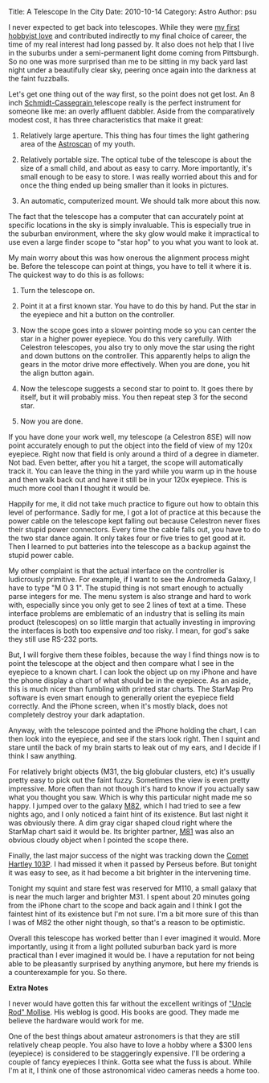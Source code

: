Title: A Telescope In the City
Date: 2010-10-14
Category: Astro
Author: psu

I never expected to get back into telescopes. While they were <a href="http://tleaves.com/2010/07/28/mid-life-crisis/">my first hobbyist love</a> and contributed indirectly to my final choice of career, the time of my real interest had long passed by. It also does not help that I live in the suburbs under a semi-permanent light dome coming from Pittsburgh. So no one was more surprised than me to be sitting in my back yard last night under a beautifully clear sky, peering once again into the darkness at the faint fuzzballs. 

Let's get one thing out of the way first, so the point does not get lost. An 8 inch <a href="http://en.wikipedia.org/wiki/Schmidt–Cassegrain_telescope">Schmidt-Cassegrain </a> telescope really is the perfect instrument for someone like me: an overly affluent dabbler. Aside from the comparatively modest cost, it has three characteristics that make it great:

1. Relatively large aperture. This thing has four times the light gathering area of the <a href="http://www.scientificsonline.com/astroscan-plus-telescope.html">Astroscan</a> of my youth.

2. Relatively portable size. The optical tube of the telescope is about the size of a small child, and about as easy to carry. More importantly, it's small enough to be easy to store. I was really worried about this and for once the thing ended up being smaller than it looks in pictures.

3. An automatic, computerized mount. We should talk more about this now.

The fact that the telescope has a computer that can accurately point at specific locations in the sky is simply invaluable. This is especially true in the suburban environment, where the sky glow would make it impractical to use even a large finder scope to "star hop" to you what you want to look at. 

My main worry about this was how onerous the alignment process might be. Before the telescope can point at things, you have to tell it where it is. The quickest way to do this is as follows:

1. Turn the telescope on.

2. Point it at a first known star. You have to do this by hand. Put the star in the eyepiece and hit a button on the controller.

3. Now the scope goes into a slower pointing mode so you can center the star in a higher power eyepiece. You do this very carefully. With Celestron telescopes, you also try to only move the star using the right and down buttons on the controller. This apparently helps to align the gears in the motor drive more effectively. When you are done, you hit the align button again.

4. Now the telescope suggests a second star to point to. It goes there by itself, but it will probably miss. You then repeat step 3 for the second star.

5. Now you are done.

If you have done your work well, my telescope (a Celestron 8SE) will now point accurately enough to put the object into the field of view of my 120x eyepiece. Right now that field is only around a third of a degree in diameter. Not bad. Even better, after you hit a target, the scope will automatically track it. You can leave the thing in the yard while you warm up in the house and then walk back out and have it still be in your 120x eyepiece. This is much more cool than I thought it would be.

Happily for me, it did not take much practice to figure out how to obtain this level of performance. Sadly for me, I got a lot of practice at this because the power cable on the telescope kept falling out because Celestron never fixes their stupid power connectors. Every time the cable falls out, you have to do the two star dance again. It only takes four or five tries to get good at it. Then I learned to put batteries into the telescope as a backup against the stupid power cable.

My other complaint is that the actual interface on the controller is ludicrously primitive. For example, if I want to see the Andromeda Galaxy, I have to type "M 0 3 1". The stupid thing is not smart enough to actually parse integers for me. The menu system is also strange and hard to work with, especially since you only get to see 2 lines of text at a time. These interface problems are emblematic of an industry that is selling its main product (telescopes) on so little margin that actually investing in improving the interfaces is both too expensive <em>and</em> too risky. I mean, for god's sake they still use RS-232 ports.

But, I will forgive them these foibles, because the way I find things now is to point the telescope at the object and then compare what I see in the eyepiece to a known chart. I can look the object up on my iPhone and have the phone display a chart of what should be in the eyepiece.  As an aside, this is much nicer than fumbling with printed star charts. The StarMap Pro software is even smart enough to generally orient the eyepiece field correctly. And the iPhone screen, when it's mostly black, does not completely destroy your dark adaptation. 

Anyway, with the telescope pointed and the iPhone holding the chart, I can then look into the eyepiece, and see if the stars look right. Then I squint and stare until the back of my brain starts to leak out of my ears, and I decide if I think I saw anything. 

For relatively bright objects (M31, the big globular clusters, etc) it's usually pretty easy to pick out the faint fuzzy. Sometimes the view is even pretty impressive. More often than not though it's hard to know if you actually saw what you thought you saw. Which is why this particular night made me so happy. I jumped over to the galaxy <a href="http://seds.org/messier/m/m082.html">M82</a>, which I had tried to see a few nights ago, and I only noticed a faint hint of its existence. But last night it was obviously there. A dim gray cigar shaped cloud right where the StarMap chart said it would be. Its brighter partner, <a href="http://seds.org/messier/m/m081.html">M81</a> was also an obvious cloudy object when I pointed the scope there.

Finally, the last major success of the night was tracking down the <a href="http://en.wikipedia.org/wiki/103P/Hartley">Comet Hartley 103P</a>. I had missed it when it passed by Perseus before. But tonight it was easy to see, as it had become a bit brighter in the intervening time.

Tonight my squint and stare fest was reserved for M110, a small galaxy that is near the much larger and brighter M31. I spent about 20 minutes going  from the iPhone chart to the scope and back again and I think I got the faintest hint of its existence but I'm not sure. I'm a bit more sure of this than I was of M82 the other night though, so that's a reason to be optimistic.

Overall this telescope has worked better than I ever imagined it would. More importantly, using it from a light polluted suburban back yard is more practical than I ever imagined it would be. I have a reputation for not being able to be pleasantly surprised by anything anymore, but here my friends is a counterexample for you. So there.

<b>Extra Notes</b>

I never would have gotten this far without the excellent writings of <a href="http://uncle-rods.blogspot.com/">"Uncle Rod" Mollise</a>. His weblog is good. His books are good. They made me believe the hardware would work for me.

One of the best things about amateur astronomers is that they are still relatively cheap people. You also have to love a hobby where a $300 lens (eyepiece) is considered to be staggeringly expensive. I'll be ordering a couple of fancy eyepieces I think. Gotta see what the fuss is about. While I'm at it, I think one of those astronomical video cameras needs a home too.